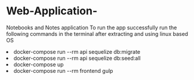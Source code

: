 # Web-Application-
Notebooks and Notes application
To run the app successfully run the following commands in the terminal after extracting and using linux based OS
<li>docker-compose run --rm api sequelize db:migrate</li>
<li>docker-compose run --rm api sequelize db:seed:all</li>
<li>docker-compose up</li>
<li>docker-compose run --rm frontend gulp</li>
